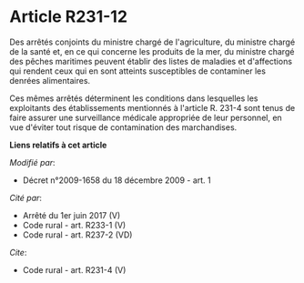 # Article R231-12

Des arrêtés conjoints du ministre chargé de l'agriculture, du ministre chargé de la santé et, en ce qui concerne les produits
de la mer, du ministre chargé des pêches maritimes peuvent établir des listes de maladies et d'affections qui rendent ceux
qui en sont atteints susceptibles de contaminer les denrées alimentaires. 

Ces mêmes arrêtés déterminent les conditions dans lesquelles les exploitants des établissements mentionnés à l'article R.
231-4 sont tenus de faire assurer une surveillance médicale appropriée de leur personnel, en vue d'éviter tout risque de
contamination des marchandises.

**Liens relatifs à cet article**

_Modifié par_:

  - Décret n°2009-1658 du 18 décembre 2009 - art. 1

_Cité par_:

  - Arrêté du 1er juin 2017 (V)
  - Code rural - art. R233-1 (V)
  - Code rural - art. R237-2 (VD)

_Cite_:

  - Code rural - art. R231-4 (V)
